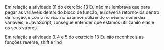 Em relação a atividade 01 do exercício 13
Eu não me lembrava que para pegar as variáveis dentro do bloco de função, eu deveria retorno-lós dentro da função, e como no retorno estamos utilizando o mesmo nome das variáveis, o JavaScript, consegue entender que estamos utilizando elas e os seus valores.

Em relação a atividade 3, 4 e 5 do exercício 13
Eu não reconhecia as funções reverse, shift e find

